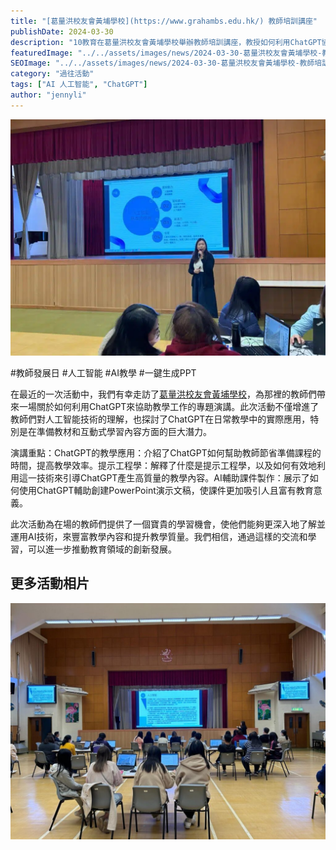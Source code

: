 ```yaml
---
title: "[葛量洪校友會黃埔學校](https://www.grahambs.edu.hk/) 教師培訓講座"
publishDate: 2024-03-30
description: "10教育在葛量洪校友會黃埔學校舉辦教師培訓講座，教授如何利用ChatGPT協助教學工作，包括提示工程學和AI輔助課件製作，提升教學效率與質量。"
featuredImage: "../../assets/images/news/2024-03-30-葛量洪校友會黃埔學校-教師培訓講座/image1.jpeg"
SEOImage: "../../assets/images/news/2024-03-30-葛量洪校友會黃埔學校-教師培訓講座/image1.jpeg"
category: "過往活動"
tags: ["AI 人工智能", "ChatGPT"]
author: "jennyli"
---
```


![](../../assets/images/news/2024-03-30-葛量洪校友會黃埔學校-教師培訓講座/image2.jpeg)

#教師發展日 #人工智能 #AI教學 #一鍵生成PPT

在最近的一次活動中，我們有幸走訪了[葛量洪校友會黃埔學校](https://www.grahambs.edu.hk/)，為那裡的教師們帶來一場關於如何利用ChatGPT來協助教學工作的專題演講。此次活動不僅增進了教師們對人工智能技術的理解，也探討了ChatGPT在日常教學中的實際應用，特別是在準備教材和互動式學習內容方面的巨大潛力。

演講重點：ChatGPT的教學應用：介紹了ChatGPT如何幫助教師節省準備課程的時間，提高教學效率。提示工程學：解釋了什麼是提示工程學，以及如何有效地利用這一技術來引導ChatGPT產生高質量的教學內容。AI輔助課件製作：展示了如何使用ChatGPT輔助創建PowerPoint演示文稿，使課件更加吸引人且富有教育意義。

此次活動為在場的教師們提供了一個寶貴的學習機會，使他們能夠更深入地了解並運用AI技術，來豐富教學內容和提升教學質量。我們相信，通過這樣的交流和學習，可以進一步推動教育領域的創新發展。

## 更多活動相片

![](../../assets/images/news/2024-03-30-葛量洪校友會黃埔學校-教師培訓講座/image3.jpeg)
